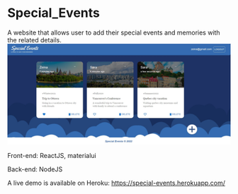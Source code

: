 # Special_Events

A website that allows user to add their special events and memories with the related details.
![screenshot](/screenshot.jpg?raw=true "user main page")

Front-end: ReactJS, materialui

Back-end: NodeJS

A live demo is available on Heroku: https://special-events.herokuapp.com/


